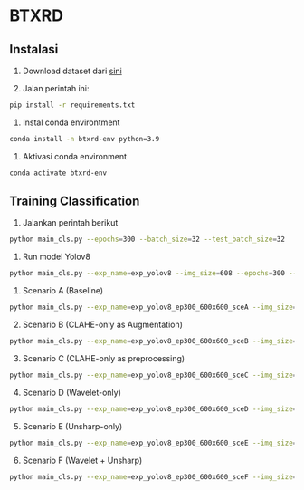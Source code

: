 # BTXRD

## Instalasi
1. Download dataset dari [sini](https://figshare.com/articles/dataset/A_Radiograph_Dataset_for_the_Classification_Localization_and_Segmentation_of_Primary_Bone_Tumors/27865398)

1. Jalan perintah ini: 
```bash
pip install -r requirements.txt
```

1. Instal conda environtment
```bash
conda install -n btxrd-env python=3.9
```

1. Aktivasi conda environment
```bash
conda activate btxrd-env
```

## Training Classification
1. Jalankan perintah berikut
```bash
python main_cls.py --epochs=300 --batch_size=32 --test_batch_size=32
```

1. Run model Yolov8
```bash
python main_cls.py --exp_name=exp_yolov8 --img_size=608 --epochs=300 --model_name=yolov8 --batch_size=16 --test_batch_size=16 --seed=42
```

1. Scenario A (Baseline)
```bash
python main_cls.py --exp_name=exp_yolov8_ep300_600x600_sceA --img_size=600 --epochs=300 --model_name=yolov8 --batch_size=16 --test_batch_size=16 --seed=42 --scenario=A
```
2. Scenario B (CLAHE-only as Augmentation)
```bash
python main_cls.py --exp_name=exp_yolov8_ep300_600x600_sceB --img_size=600 --epochs=300 --model_name=yolov8 --batch_size=16 --test_batch_size=16 --seed=42 --scenario=B
```
3. Scenario C (CLAHE-only as preprocessing)
```bash
python main_cls.py --exp_name=exp_yolov8_ep300_600x600_sceC --img_size=600 --epochs=300 --model_name=yolov8 --batch_size=16 --test_batch_size=16 --seed=42 --scenario=C
```
4. Scenario D (Wavelet-only)
```bash
python main_cls.py --exp_name=exp_yolov8_ep300_600x600_sceD --img_size=600 --epochs=300 --model_name=yolov8 --batch_size=16 --test_batch_size=16 --seed=42 --scenario=D --use_wavelet --wavelet_p 1.0 
```

5. Scenario E (Unsharp-only)
```bash
python main_cls.py --exp_name=exp_yolov8_ep300_600x600_sceE --img_size=600 --epochs=300 --model_name=yolov8 --batch_size=16 --test_batch_size=16 --seed=42 --scenario=E --use_unsharp --unsharp_p 1.0 
```
6. Scenario F (Wavelet + Unsharp)
```bash
python main_cls.py --exp_name=exp_yolov8_ep300_600x600_sceF --img_size=600 --epochs=300 --model_name=yolov8 --batch_size=16 --test_batch_size=16 --seed=42 --scenario=F --use_wavelet --wavelet_p 1.0 --use_unsharp --unsharp_p 1.0
```